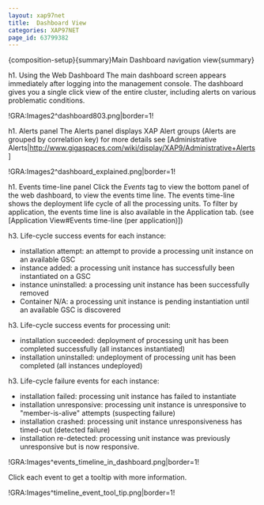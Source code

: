 ```yaml
---
layout: xap97net
title:  Dashboard View
categories: XAP97NET
page_id: 63799382
---
```


{composition-setup}{summary}Main Dashboard navigation view{summary}

h1. Using the Web Dashboard
The main dashboard screen appears immediately after logging into the management console. The dashboard gives you a single click view of the entire cluster, including alerts on various problematic conditions.

!GRA:Images2^dashboard803.png|border=1!

h1. Alerts panel
The Alerts panel displays XAP Alert groups (Alerts are grouped by correlation key) for more details see [Administrative Alerts|http://www.gigaspaces.com/wiki/display/XAP9/Administrative+Alerts]

!GRA:Images2^dashboard_explained.png|border=1!

h1. Events time-line panel
Click the _Events_ tag to view the bottom panel of the web dashboard, to view the events time line.
The events time-line shows the deployment life cycle of all the processing units.
To filter by application, the events time line is also available in the Application tab. (see [Application View#Events time-line (per application)])

h3. Life-cycle success events for each instance:
- installation attempt: an attempt to provide a processing unit instance on an available GSC
- instance added: a processing unit instance has successfully been instantiated on a GSC
- instance uninstalled: a processing unit instance has been successfully removed
- Container N/A: a processing unit instance is pending instantiation until an available GSC is discovered

h3. Life-cycle success events for processing unit:
- installation succeeded: deployment of processing unit has been completed successfully (all instances instantiated)
- installation uninstalled: undeployment of processing unit has been completed (all instances undeployed)

h3. Life-cycle failure events for each instance:
- installation failed: processing unit instance has failed to instantiate
- installation unresponsive: processing unit instance is unresponsive to "member-is-alive" attempts (suspecting failure)
- installation crashed: processing unit instance unresponsiveness has timed-out (detected failure)
- installation re-detected: processing unit instance was previously unresponsive but is now responsive.

!GRA:Images^events_timeline_in_dashboard.png|border=1!


Click each event to get a tooltip with more information.

!GRA:Images^timeline_event_tool_tip.png|border=1!
